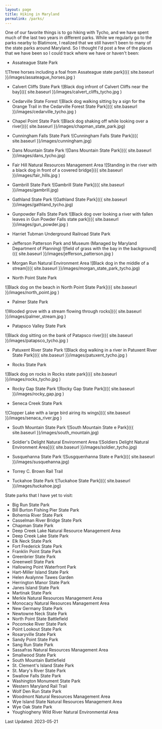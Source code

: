 ```yaml
---
layout: page
title: Hiking in Maryland
permalink: /parks/
---
```


One of our favorite things is to go hiking with Tycho, and we have spent much of the last two years in different parks.  While we regularly go to the parks nearby to Blatimore, I realized that we still haven't been to many of the state parks around Maryland. So I thought I'd post a few of the places that we have been so I could track where we have or haven't been:

* Assateague State Park

![Three horses including a foal from Assateague state park]({{ site.baseurl }}/images/assateague_horses.jpg )

* Calvert Cliffs State Park
![Black dog infront of Calvert Cliffs near the bay]({{ site.baseurl }}/images/calvert_cliffs_tycho.jpg )

* Cedarville State Forest
![Black dog walking sitting by a sign for the Orange Trail in the Cedarville Forest State Park]({{ site.baseurl }}/images/cedarville_tycho.jpg )

* Chapel Point State Park
![Black dog shaking off while looking over a river]({{ site.baseurl }}/images/chapman_state_park.jpg)

* Cunningham Falls State Park
![Cunningham Falls State Park]({{ site.baseurl }}/images/cunningham.jpg)

* Dans Mountain State Park
![Dans Mountain State Park]({{ site.baseurl }}/images/dans_tycho.jpg)

* Fair Hill Natural Resources Management Area
![Standing in the river with a black dog in front of a covered bridge]({{ site.baseurl }}/images/fair_hills.jpg )

* Gambrill State Park
![Gambrill State Park]({{ site.baseurl }}/images/gambrill.jpg)

* Gathland State Park
![Gathland State Park]({{ site.baseurl }}/images/gathland_tycho.jpg)


* Gunpowder Falls State Park
![Black dog over looking a river with fallen leaves in Gun Powder Falls state park]({{ site.baseurl }}/images/gun_powder.jpg )


* Harriet Tubman Underground Railroad State Park
* Jefferson Patterson Park and Museum (Managed by Maryland Department of Planning)
![field of grass with the bay in the background]({{ site.baseurl }}/images/jefferson_patterson.jpg )

* Morgan Run Natural Environment Area
![Black dog in the middle of a stream]({{ site.baseurl }}/images/morgan_state_park_tycho.jpg)


* North Point State Park

![Black dog on the beach in North Point State Park]({{ site.baseurl }}/images/north_point.jpg )

* Palmer State Park

![Wooded grove with a stream flowing through rocks]({{ site.baseurl }}/images/palmer_stream.jpg )


* Patapsco Valley State Park

![Black dog sitting on the bank of Patapsco river]({{ site.baseurl }}/images/patapsco_tycho.jpg )

* Patuxent River State Park
![Black dog walking in a river in Patuxent River State Park]({{ site.baseurl }}/images/patuxent_tycho.jpg )

* Rocks State Park

![Black dog on rocks in Rocks state park]({{ site.baseurl }}/images/rocks_tycho.jpg )

* Rocky Gap State Park
![Rocky Gap State Park]({{ site.baseurl }}/images/rocky_gap.jpg )


* Seneca Creek State Park

![Clopper Lake with a large bird airing its wings]({{ site.baseurl }}/images/senaca_river.jpg )

* South Mountain State Park
![South Mountain State e Park]({{ site.baseurl }}/images/south_mountain.jpg)

* Soldier's Delight Natural Environment Area
![Soldiers Delight Natural Environment Area]({{ site.baseurl }}/images/soldier_tycho.jpg)


* Susquehanna State Park
![Susgquenhanna State e Park]({{ site.baseurl }}/images/susquehanna.jpg)

* Torrey C. Brown Rail Trail

* Tuckahoe State Park
![Tuckahoe State Park]({{ site.baseurl }}/images/tuckahoe.jpg)




State parks that I have yet to visit:
 
* Big Run State Park
* Bill Burton Fishing Pier State Park
* Bohemia River State Park
* Casselman River Bridge State Park
* Chapman State Park
* Deep Creek Lake Natural Resource Management Area
* Deep Creek Lake State Park
* Elk Neck State Park
* Fort Frederick State Park
* Franklin Point State Park
* Greenbrier State Park
* Greenwell State Park
* Hallowing Point Waterfront Park
* Hart-Miller Island State Park
* Helen Avalynne Tawes Garden
* Herrington Manor State Park
* Janes Island State Park
* Martinak State Park
* Merkle Natural Resources Management Area
* Monocacy Natural Resources Management Area
* New Germany State Park
* Newtowne Neck State Park
* North Point State Battlefield
* Pocomoke River State Park
* Point Lookout State Park
* Rosaryville State Park
* Sandy Point State Park
* Sang Run State Park
* Sassafras Natural Resources Management Area
* Smallwood State Park
* South Mountain Battlefield
* St. Clement's Island State Park
* St. Mary's River State Park
* Swallow Falls State Park
* Washington Monument State Park
* Western Maryland Rail Trail
* Wolf Den Run State Park
* Woodmont Natural Resources Management Area
* Wye Island State Natural Resources Management Area
* Wye Oak State Park
* Youghiogheny Wild River Natural Environmental Area


Last Updated: 2023-05-21
